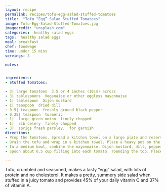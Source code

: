 ```yaml
---
layout: recipe
permalink: recipes/tofu-egg-salad-stuffed-tomatoes
title:  "Tofu “Egg” Salad Stuffed Tomatoes"
image: Tofu-Egg-Salad-Stuffed-Tomatoes.jpg
imagecredit: "unsplash.com"
categories:  healthy salad eggs
tags:  healthy salad eggs
meal: breakfast
chef: foodwage
time: under 15 mins
servings: 3

notes:


ingredients:
- Stuffed Tomatoes:

- 3| large tomatoes  3.5 or 4 inches (10cm) across
- 3| tablespoons  Veganaise or other eggless mayonnaise
- 1| tablespoon  Dijon mustard
- 1| teaspoon  dried dill
- 0.5| teaspoon  freshly ground black pepper
- 0.25| teaspoon  turmeric
- 1|  large green onion  finely chopped
- 1|  rib celery  finely chopped
- 3|  sprigs fresh parsley,  for garnish
directions:
- Prep the tomatoes. Spread a kitchen towel on a large plate and reserve. Use a paring knife to cut a circle in the top of the tomato and pull out the core. Use a spoon to scoop out the seeds, pulp, and flesh from the tomato, leaving the walls. Place the tomato, cut-side down, on the towel-lined plate. Continue until all the tomatoes are draining on the towel.
- Drain the tofu and wrap in a kitchen towel. Place a heavy pot on the tofu to press out the excess liquid.
- In a medium bowl, combine the mayonnaise, Dijon mustard, dill, pepper and turmeric. Stir to mix well. Add the green onions and celery and crumble the tofu into the bowl. Stir gently to mix.
- Spoon about 0.5 cup filling into each tomato, rounding the top. Place on a serving plate and garnish each tomato with a parsley sprig. Serve immediately, or cover tightly and refrigerate for up to 2 days.

---
```


Tofu, crumbled and seasoned, makes a tasty “egg” salad, with lots of protein and no cholesterol. It makes a pretty, summery side salad when stuffed in a juicy tomato and provides 45% of your daily vitamin C and 37% of vitamin A.